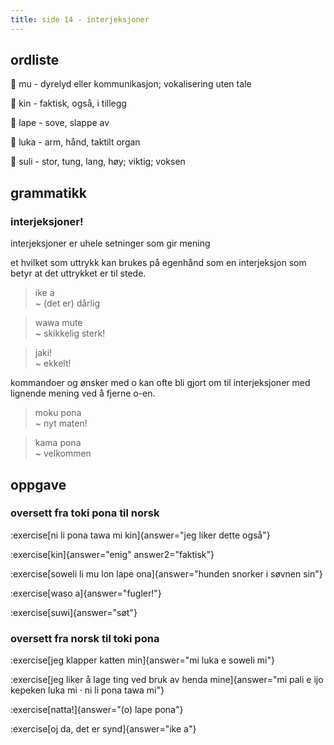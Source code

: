 ```yaml
---
title: side 14 - interjeksjoner 
---
```

## ordliste

󱤹 mu - dyrelyd eller kommunikasjon; vokalisering uten tale

󱥹 kin - faktisk, også, i tillegg

󱤢 lape - sove, slappe av

󱤭 luka - arm, hånd, taktilt organ

󱥣 suli - stor, tung, lang, høy; viktig; voksen


## grammatikk
###  interjeksjoner!

interjeksjoner er uhele setninger som gir mening

et hvilket som uttrykk kan brukes på egenhånd som en interjeksjon som betyr at det uttrykket er til stede.

> ike a \
> ~ (det er) dårlig

> wawa mute \
> ~ skikkelig sterk!

> jaki! \
> ~ ekkelt!

kommandoer og ønsker med o kan ofte bli gjort om til interjeksjoner med lignende mening ved å fjerne o-en.

> moku pona \
> ~ nyt maten!

> kama pona \
> ~ velkommen


## oppgave
### oversett fra toki pona til norsk
:exercise[ni li pona tawa mi kin]{answer="jeg liker dette også"}

:exercise[kin]{answer="enig" answer2="faktisk"}

:exercise[soweli li mu lon lape ona]{answer="hunden snorker i søvnen sin"}

:exercise[waso a]{answer="fugler!"}

:exercise[suwi]{answer="søt"}

### oversett fra norsk til toki pona
:exercise[jeg klapper katten min]{answer="mi luka e soweli mi"}

:exercise[jeg liker å lage ting ved bruk av henda mine]{answer="mi pali e ijo kepeken luka mi · ni li pona tawa mi"}

:exercise[natta!]{answer="(o) lape pona"}

:exercise[oj da, det er synd]{answer="ike a"}